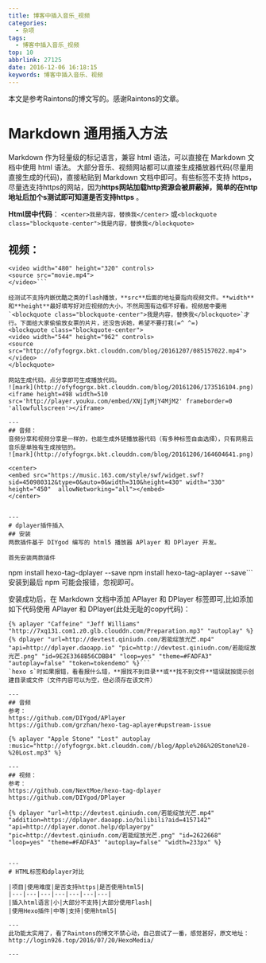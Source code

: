 ```yaml
---
title: 博客中插入音乐_视频
categories:
  - 杂项
tags:
  - 博客中插入音乐_视频
top: 10
abbrlink: 27125
date: 2016-12-06 16:18:15
keywords: 博客中插入音乐、视频
---
```


本文是参考Raintons的博文写的。感谢Raintons的文章。

# Markdown 通用插入方法
Markdown 作为轻量级的标记语言，兼容 html 语法，可以直接在 Markdown 文档中使用 html 语法。
大部分音乐、视频网站都可以直接生成播放器代码(尽量用直接生成的代码)，直接粘贴到 Markdown 文档中即可。有些标签不支持 https，尽量选支持https的网站，因为**https网站加载http资源会被屏蔽掉，简单的在http地址后加个s测试即可知道是否支持https** 。


**Html居中代码**：
`<center>我是内容，替换我</center>`
或`<blockquote class="blockquote-center">我是内容，替换我</blockquote>`


## 视频：
```
<video width="480" height="320" controls>
<source src="movie.mp4">
</video>```

经测试不支持内嵌优酷之类的flash播放，**src**后面的地址要指向视频文件。**width**和**height**最好填写好对应视频的大小，不然周围有边框不好看。视频居中要用`<blockquote class="blockquote-center">我是内容，替换我</blockquote>`才行。下面给大家偷偷放女票的片片，还没告诉她，希望不要打我(=^ ^=)
<blockquote class="blockquote-center">
<video width="544" height="962" controls>
<source src="http://ofyfogrgx.bkt.clouddn.com/blog/20161207/085157022.mp4">
</video>
</blockquote>

网站生成代码，点分享即可生成播放代码。
![mark](http://ofyfogrgx.bkt.clouddn.com/blog/20161206/173516104.png)
<iframe height=498 width=510 src='http://player.youku.com/embed/XNjIyMjY4MjM2' frameborder=0 'allowfullscreen'></iframe>

---
## 音频：
音频分享和视频分享是一样的，也能生成外链播放器代码（有多种标签自由选择），只有网易云音乐是单独有生成按钮的。
![mark](http://ofyfogrgx.bkt.clouddn.com/blog/20161206/164604641.png)

<center>
<embed src="https://music.163.com/style/swf/widget.swf?sid=450980312&type=0&auto=0&width=310&height=430" width="330" height="450"  allowNetworking="all"></embed>
</center>


---
# dplayer插件插入
## 安装
两款插件基于 DIYgod 编写的 html5 播放器 APlayer 和 DPlayer 开发。

首先安装两款插件
```
npm install hexo-tag-dplayer --save
npm install hexo-tag-aplayer --save```
安装到最后 npm 可能会报错，忽视即可。

安装成功后，在 Markdown 文档中添加 APlayer 和 DPlayer 标签即可,比如添加如下代码使用 APlayer 和 DPlayer(此处无耻的copy代码)：
```
{% aplayer "Caffeine" "Jeff Williams" "http://7xq131.com1.z0.glb.clouddn.com/Preparation.mp3" "autoplay" %}
{% dplayer "url=http://devtest.qiniudn.com/若能绽放光芒.mp4" "api=http://dplayer.daoapp.io" "pic=http://devtest.qiniudn.com/若能绽放光芒.png" "id=9E2E3368B56CDBB4" "loop=yes" "theme=#FADFA3" "autoplay=false" "token=tokendemo" %}```
`hexo s`时如果报错，看看报什么错，**报找不到目录**或**找不到文件**错误就按提示创建目录或文件（文件内容可以为空，但必须存在该文件）

---
## 音频
参考：
https://github.com/DIYgod/APlayer
https://github.com/grzhan/hexo-tag-aplayer#upstream-issue

{% aplayer "Apple Stone" "Lost" autoplay :music="http://ofyfogrgx.bkt.clouddn.com//blog/Apple%20&%20Stone%20-%20Lost.mp3" %}

---
## 视频：
参考：
https://github.com/NextMoe/hexo-tag-dplayer
https://github.com/DIYgod/DPlayer

{% dplayer "url=http://devtest.qiniudn.com/若能绽放光芒.mp4" "addition=https://dplayer.daoapp.io/bilibili?aid=4157142" "api=http://dplayer.donot.help/dplayerpy" "pic=http://devtest.qiniudn.com/若能绽放光芒.png" "id=2622668" "loop=yes" "theme=#FADFA3" "autoplay=false" "width=233px" %}


---
# HTML标签和dplayer对比

|项目|使用难度|是否支持https|是否使用html5|
|---|---|---|---|---|---|---|
|插入html语言|小|大部分不支持|大部分使用Flash|
|使用Hexo插件|中等|支持|使用html5|

---
此功能太实用了，看了Raintons的博文不禁心动，自己尝试了一番，感觉甚好，原文地址：http://login926.top/2016/07/20/HexoMedia/

---